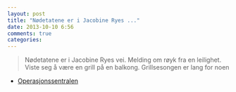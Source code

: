 ```yaml
---
layout: post
title: "Nødetatene er i Jacobine Ryes ..."
date: 2013-10-10 6:56
comments: true
categories: 
---
```


> Nødetatene er i Jacobine Ryes vei. Melding om røyk fra en leilighet. Viste seg å være en grill på en balkong. Grillsesongen er lang for noen
- [Operasjonssentralen](https://twitter.com/oslopolitiops/status/388301914162470912)
